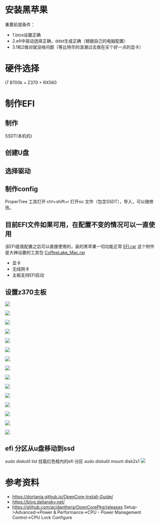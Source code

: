 # 安装黑苹果

重要前提条件：

- 1.bios设置正确
- 2.efi中驱动选择正确，ddst生成正确（根据自己的电脑配置）
- 3.1和2做对就没啥问题（等比特币的浪潮过去我在买个好一点的显卡）

# 硬件选择
i7 8700k  +   Z370  + RX560  

# 制作EFI
## 制作
SSDT(本机的)
## 创建U盘
## 选择驱动
## 制作config
ProperTree 工具打开
ctrl+shift+r  打开oc 文件（包含SSDT），导入，可以做修改。

## 目前EFI文件如果可用，在配置不变的情况可以一直使用

该EFI是我配置之后可以直接使用的，装的黑苹果一切功能正常
[EFI.rar](_v_attachments/20210402143656341_28813/EFI.rar)
这个附件是大神设置的工具包
[CoffeeLake_Mac.rar](_v_attachments/20210402143656341_28813/CoffeeLake_Mac.rar)
- 显卡
- 无线网卡
- 主板支持EFI启动


## 设置z370主板


![](_v_images/20210403232610791_1433016347.png)

![](_v_images/20210403232639701_676642924.png)

![](_v_images/20210403232700916_1411712803.png)

![](_v_images/20210403232735842_1288510334.png)

![](_v_images/20210403232755508_768087190.png)

![](_v_images/20210403232813282_717200213.png)

![](_v_images/20210403232830884_158269280.png)

![](_v_images/20210403232848436_1447033974.png)

![](_v_images/20210403232905522_47698743.png)

![](_v_images/20210403232922097_661373270.png)

![](_v_images/20210403232935705_325192018.png)

![](_v_images/20210403232959037_156364911.png)

![](_v_images/20210403233048545_1652558896.png)

![](_v_images/20210403233145260_2053322277.png)

![](_v_images/20210403233209803_1420924883.png)

## efi 分区从u盘移动到ssd
sudo diskutil list
挂载红色框内的efi 分区
sudo diskutil mount disk2s1
![](_v_images/20210403232015081_2112686835.png)

# 参考资料
- https://dortania.github.io/OpenCore-Install-Guide/
- https://blog.daliansky.net/
- https://github.com/acidanthera/OpenCorePkg/releases
Setup->Advanced->Power & Performance->CPU - Power Management Control->CPU Lock Configure





